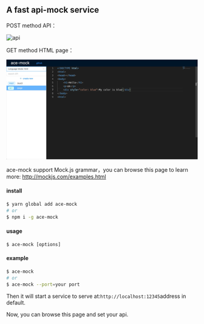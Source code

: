 ## A fast api-mock service

POST method API：

![api](./api_gb.jpg)

GET method HTML page：

![page](./html_bg.jpg)

ace-mock support Mock.js grammar，you can browse this page to learn more: http://mockjs.com/examples.html

#### install
```sh
$ yarn global add ace-mock
# or
$ npm i -g ace-mock
```

#### usage

```
$ ace-mock [options]
```

#### example

```sh
$ ace-mock
# or
$ ace-mock --port=your port
```

Then it will start a service to serve at:`http://localhost:12345`address in default.

Now, you can browse this page and set your api.

